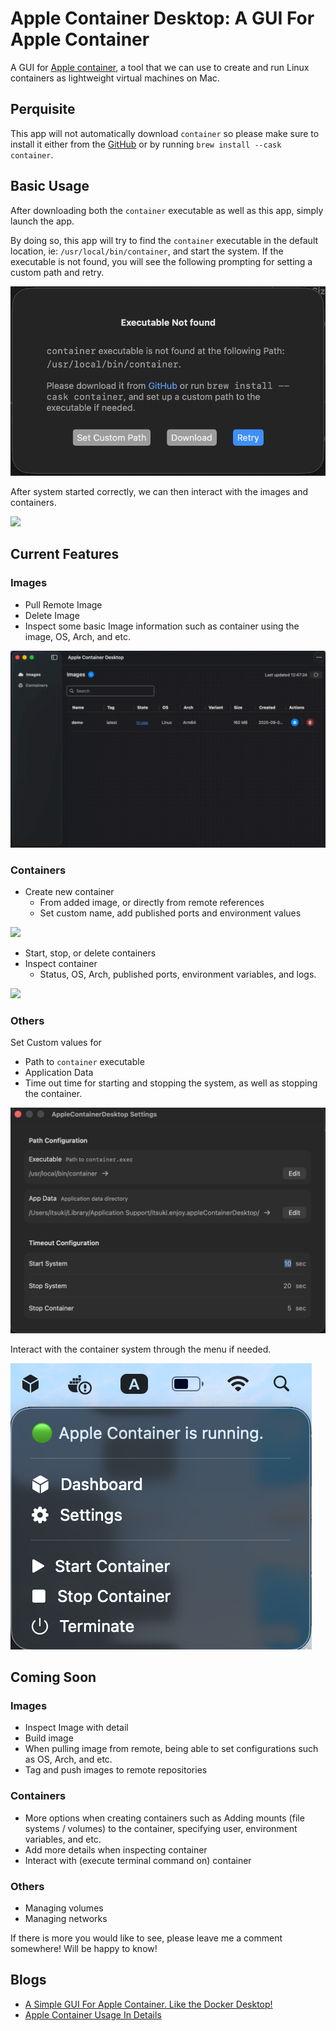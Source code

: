 
# Apple Container Desktop: A GUI For Apple Container

A GUI for [Apple container](https://github.com/apple/container), 
a tool that we can use to create and run Linux containers as lightweight virtual machines on Mac.


## Perquisite
This app will not automatically download `container` so please make sure to install it either from the [GitHub](https://github.com/apple/container) or by running `brew install --cask container`.


## Basic Usage
After downloading both the `container` executable as well as this app, simply launch the app. 

By doing so, this app will try to find the `container` executable in the default location, ie: `/usr/local/bin/container`, and start the system. 
If the executable is not found, you will see the following prompting for setting a custom path and retry.

![](./ReadmeAssets/executableNotFound.png)

After system started correctly, we can then interact with the images and containers.

![](./ReadmeAssets/overview.gif)


## Current Features

### Images
- Pull Remote Image
- Delete Image
- Inspect some basic Image information such as container using the image, OS, Arch, and etc.


![](./ReadmeAssets/pullImage.gif)  


### Containers
- Create new container 
    - From added image, or directly from remote references
    - Set custom name, add published ports and environment values
    
![](./ReadmeAssets/createContainer.gif)  

- Start, stop, or delete containers
- Inspect container
    - Status, OS, Arch, published ports, environment variables, and logs.

![](./ReadmeAssets/inspectContainer.gif)  


### Others

Set Custom values for 
- Path to `container` executable
- Application Data
- Time out time for starting and stopping the system, as well as stopping the container.

![](./ReadmeAssets/appSetting.png)


Interact with the container system through the menu if needed.

![](./ReadmeAssets/appMenu.png)



## Coming Soon

### Images
- Inspect Image with detail
- Build image
-  When pulling image from remote, being able to set configurations such as OS, Arch, and etc.
- Tag and push images to remote repositories


### Containers
- More options when creating containers such as Adding mounts (file systems / volumes) to the container, specifying user, environment variables, and etc.
- Add more details when inspecting container
- Interact with (execute terminal command on) container

### Others
- Managing volumes
- Managing networks

If there is more you would like to see, please leave me a comment somewhere! Will be happy to know!


## Blogs
- [A Simple GUI For Apple Container. Like the Docker Desktop!]()
- [Apple Container Usage In Details](https://medium.com/@itsuki.enjoy/apple-container-usage-in-details-ed3293aa8d3d)
